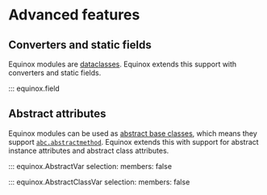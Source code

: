 # Advanced features

## Converters and static fields

Equinox modules are [dataclasses](https://docs.python.org/3/library/dataclasses.html). Equinox extends this support with converters and static fields.

::: equinox.field

## Abstract attributes

Equinox modules can be used as [abstract base classes](https://docs.python.org/3/library/abc.html), which means they support [`abc.abstractmethod`](https://docs.python.org/3/library/abc.html#abc.abstractmethod). Equinox extends this with support for abstract instance attributes and abstract class attributes.

::: equinox.AbstractVar
    selection:
        members: false

::: equinox.AbstractClassVar
    selection:
        members: false

